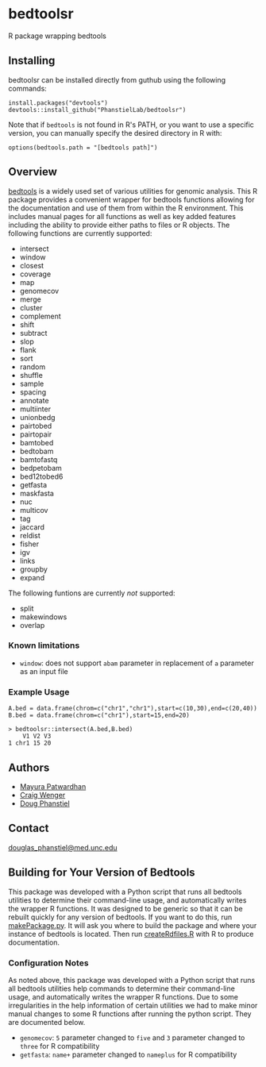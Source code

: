 # bedtoolsr
R package wrapping bedtools

## Installing

bedtoolsr can be installed directly from guthub using the following commands:

```
install.packages("devtools")
devtools::install_github("PhanstielLab/bedtoolsr")
```

Note that if `bedtools` is not found in R's PATH, or you want to use a specific version, you can manually specify the desired directory in R with:

```
options(bedtools.path = "[bedtools path]")
```

## Overview

[bedtools](https://bedtools.readthedocs.io/) is a widely used set of various utilities for genomic analysis. This R package provides a convenient wrapper for bedtools functions allowing for the documentation and use of them from within the R environment. This includes manual pages for all functions as well as key added features including the ability to provide either paths to files or R objects. The following functions are currently supported:

* intersect
* window
* closest
* coverage
* map
* genomecov
* merge
* cluster
* complement
* shift
* subtract
* slop
* flank
* sort
* random
* shuffle
* sample
* spacing
* annotate
* multiinter
* unionbedg
* pairtobed
* pairtopair
* bamtobed
* bedtobam
* bamtofastq
* bedpetobam
* bed12tobed6
* getfasta
* maskfasta
* nuc
* multicov
* tag
* jaccard
* reldist
* fisher
* igv
* links
* groupby
* expand

The following funtions are currently _not_ supported:

* split
* makewindows
* overlap


### Known limitations

* `window`: does not support `abam` parameter in replacement of `a` parameter as an input file

### Example Usage

```
A.bed = data.frame(chrom=c("chr1","chr1"),start=c(10,30),end=c(20,40))
B.bed = data.frame(chrom=c("chr1"),start=15,end=20)

> bedtoolsr::intersect(A.bed,B.bed)
    V1 V2 V3
1 chr1 15 20
```

## Authors

* [Mayura Patwardhan](https://github.com/mayurapatwardhan)
* [Craig Wenger](https://github.com/cwenger)
* [Doug Phanstiel](https://github.com/dphansti)

## Contact

douglas_phanstiel@med.unc.edu

## Building for Your Version of Bedtools

This package was developed with a Python script that runs all bedtools utilities to determine their command-line usage, and automatically writes the wrapper R functions. It was designed to be generic so that it can be rebuilt quickly for any version of bedtools. If you want to do this, run [makePackage.py](https://github.com/PhanstielLab/bedtoolsr/blob/master/dev/makePackage.py). It will ask you where to build the package and where your instance of bedtools is located. Then run [createRdfiles.R](https://github.com/PhanstielLab/bedtoolsr/blob/master/dev/createRdfiles.R) with R to produce documentation.

### Configuration Notes

As noted above, this package was developed with a Python script that runs all bedtools utilities help commands to determine their command-line usage, and automatically writes the wrapper R functions. Due to some irregularities in the help information of certain utilities we had to make minor manual changes to some R functions after running the python script.  They are documented below.

* `genomecov`: `5` parameter changed to `five` and `3` parameter changed to `three` for R compatibility
* `getfasta`: `name+` parameter changed to `nameplus` for R compatibility




